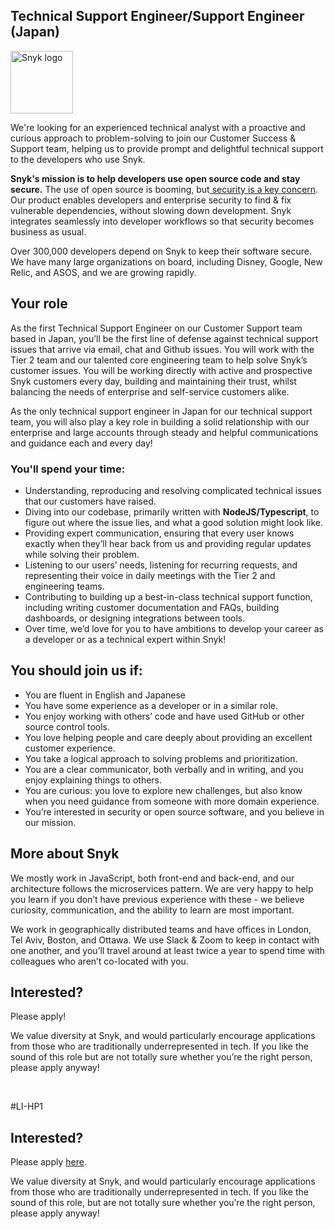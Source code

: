 Technical Support Engineer/Support Engineer (Japan)
---

<img src="https://res.cloudinary.com/snyk/image/upload/v1537345894/press-kit/brand/logo-black.png" width="100" alt="Snyk logo" />

<p><span style="font-weight: 400;">We're looking for an experienced technical analyst with a proactive and curious approach to problem-solving to join our Customer Success &amp; Support team, helping us to provide prompt and delightful technical support to the developers who use Snyk.</span></p>
<p><strong>Snyk's mission is to help developers use open source code and stay secure.</strong><span style="font-weight: 400;"> The use of open source is booming, but</span><a href="https://snyk.io/stateofossecurity/"> <span style="font-weight: 400;">security is a key concern</span></a><span style="font-weight: 400;">. Our product enables developers and enterprise security to find &amp; fix vulnerable dependencies, without slowing down development. Snyk integrates seamlessly into developer workflows so that security becomes business as usual.</span></p>
<p><span style="font-weight: 400;">Over 300,000 developers depend on Snyk to keep their software secure. We have many large organizations on board, including Disney, Google, New Relic, and ASOS, and we are growing rapidly.</span></p>
<h2><strong>Your role</strong></h2>
<p><span style="font-weight: 400;">As the first Technical Support Engineer on our Customer Support team based in Japan, you’ll be the first line of defense against technical support issues that arrive via email, chat and Github issues. You will work with the Tier 2 team and our talented core engineering team to help solve Snyk’s customer issues. You will be working directly with active and prospective Snyk customers every day, building and maintaining their trust, whilst balancing the needs of enterprise and self-service customers alike.</span></p>
<p><span style="font-weight: 400;">As the only technical support engineer in Japan for our technical support team, you will also play a key role in building a solid relationship with our enterprise and large accounts through steady and helpful communications and guidance each and every day!</span></p>
<h3><strong>You'll spend your time:</strong></h3>
<ul>
<li style="font-weight: 400;"><span style="font-weight: 400;">Understanding, reproducing and resolving complicated technical issues that our customers have raised.</span></li>
<li style="font-weight: 400;"><span style="font-weight: 400;">Diving into our codebase, primarily written with </span><strong>NodeJS/Typescript</strong><span style="font-weight: 400;">, to figure out where the issue lies, and what a good solution might look like.</span></li>
<li style="font-weight: 400;"><span style="font-weight: 400;">Providing expert communication, ensuring that every user knows exactly when they’ll hear back from us and providing regular updates while solving their problem.</span></li>
<li style="font-weight: 400;"><span style="font-weight: 400;">Listening to our users’ needs, listening for recurring requests, and representing their voice in daily meetings with the Tier 2 and engineering teams.</span></li>
<li style="font-weight: 400;"><span style="font-weight: 400;">Contributing to building up a best-in-class technical support function, including writing customer documentation and FAQs, building dashboards, or designing integrations between tools.</span></li>
<li style="font-weight: 400;"><span style="font-weight: 400;">Over time, we’d love for you to have ambitions to develop your career as a developer or as a technical expert within Snyk!</span></li>
</ul>
<h2><strong>You should join us if:</strong></h2>
<ul>
<li style="font-weight: 400;"><span style="font-weight: 400;">You are fluent in English and Japanese</span></li>
<li style="font-weight: 400;"><span style="font-weight: 400;">You have some experience as a developer or in a similar role.</span></li>
<li style="font-weight: 400;"><span style="font-weight: 400;">You enjoy working with others’ code and have used GitHub or other source control tools.</span></li>
<li style="font-weight: 400;"><span style="font-weight: 400;">You love helping people and care deeply about providing an excellent customer experience.</span></li>
<li style="font-weight: 400;"><span style="font-weight: 400;">You take a logical approach to solving problems and prioritization.</span></li>
<li style="font-weight: 400;"><span style="font-weight: 400;">You are a clear communicator, both verbally and in writing, and you enjoy explaining things to others.</span></li>
<li style="font-weight: 400;"><span style="font-weight: 400;">You are curious: you love to explore new challenges, but also know when you need guidance from someone with more domain experience.</span></li>
<li style="font-weight: 400;"><span style="font-weight: 400;">You’re interested in security or open source software, and you believe in our mission.</span></li>
</ul>
<h2><strong>More about Snyk</strong></h2>
<p><span style="font-weight: 400;">We mostly work in JavaScript, both front-end and back-end, and our architecture follows the microservices pattern. We are very happy to help you learn if you don’t have previous experience with these - we believe curiosity, communication, and the ability to learn are most important.</span></p>
<p><span style="font-weight: 400;">We work in geographically distributed teams and have offices in London, Tel Aviv, Boston, and Ottawa. We use Slack &amp; Zoom to keep in contact with one another, and you’ll travel around at least twice a year to spend time with colleagues who aren’t co-located with you.</span></p>
<h2><strong>Interested?</strong></h2>
<p><span style="font-weight: 400;">Please apply!&nbsp;</span></p>
<p><span style="font-weight: 400;">We value diversity at Snyk, and would particularly encourage applications from those who are traditionally underrepresented in tech. If you like the sound of this role but are not totally sure whether you’re the right person, please apply anyway!</span></p>
<p>&nbsp;</p>
<p><span style="font-weight: 400;">#LI-HP1</span></p>

Interested?
---

Please apply [here](https://boards.greenhouse.io/snyk/jobs/5393181002#app).

We value diversity at Snyk, and would particularly encourage applications from those who are traditionally underrepresented in tech.
If you like the sound of this role, but are not totally sure whether you’re the right person, please apply anyway!
